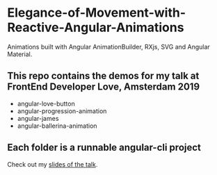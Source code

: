 # Elegance-of-Movement-with-Reactive-Angular-Animations
Animations built with Angular AnimationBuilder, RXjs, SVG and Angular Material.

## This repo contains the demos for my talk at FrontEnd Developer Love, Amsterdam 2019
- angular-love-button
- angular-progression-animation
- angular-james
- angular-ballerina-animation

## Each folder is a runnable angular-cli project

Check out my [slides of the talk](https://bit.ly/2SntlbQ).

